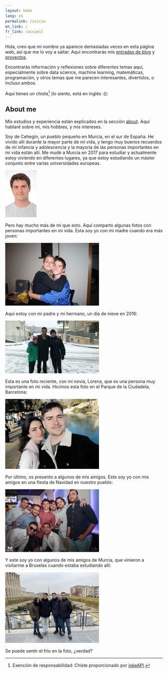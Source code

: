 ```yaml
---
layout: home
lang: es
permalink: /inicio
en_link: /
fr_link: /accueil
---
```


Hola, creo que mi nombre ya aparece demasiadas veces en esta página web, así que me lo voy a saltar. Aquí encontrarás mis [entradas de blog](/blog) y [proyectos](/projects).

Encontrarás información y reflexiones sobre diferentes temas aquí, especialmente sobre data science, machine learning, matemáticas, programación, y otros temas que me parecen interesantes, divertidos, o incluso ambos.

<script>
window.onload = function() {
    fetch('https://v2.jokeapi.dev/joke/Any?blacklistFlags=nsfw,religious,political,racist,sexist,explicit&type=single')
        .then(response => response.json())
        .then(data => {
            document.getElementById('joke').textContent = data.joke;
        });
};
</script>

Aquí tienes un chiste[^1] (lo siento, está en inglés :():

<p id="joke"></p>

## About me

Mis estudios y experiencia están explicados en la sección [about](/about). Aquí hablaré sobre mí, mis hobbies, y mis intereses.

Soy de Cehegín, un pueblo pequeño en Murcia, en el sur de España. He vivido allí durante la mayor parte de mi vida, y tengo muy buenos recuerdos de mi infancia y adolescencia y la mayoría de las personas importantes en mi vida están allí. Me mudé a Murcia en 2017 para estudiar y actualmente estoy viviendo en diferentes lugares, ya que estoy estudiando un máster conjunto entre varias universidades europeas.

<img src="/assets/images/me/me.png" alt="A picture of me." width="100" class="centered-image">

Pero hay mucho más de mí que esto. Aquí comparto algunas fotos con personas importantes en mi vida. Esta soy yo con mi madre cuando era más joven:

<img src="/assets/images/me/me-and-mum.jpg" alt="A picture of me with my mother." width="300" class="centered-image">

Aquí estoy con mi padre y mi hermano, un día de nieve en 2016:

<img src="/assets/images/me/me-jp-dad.jpg" alt="A picture of me with my family." width="300" class="centered-image">

Esta es una foto reciente, con mi novia, Lorena, que es una persona muy importante en mi vida. Hicimos esta foto en el Parque de la Ciudadela, Barcelona:

<img src="/assets/images/me/me-lore.jpg" alt="A picture of me with my girlfriend." width="300" class="centered-image">

Por último, os presento a algunos de mis amigos. Este soy yo con mis amigos en una fiesta de Navidad en nuestro pueblo:

<img src="/assets/images/me/me-and-friends.jpg" alt="A picture of me with my friends." width="300" class="centered-image">

Y este soy yo con algunos de mis amigos de Murcia, que vinieron a visitarme a Bruselas cuando estaba estudiando allí:

<img src="/assets/images/me/me-friends-bruxelles.jpg" alt="A picture of me with my friends from Murcia." width="300" class="centered-image">

Se puede sentir el frío en la foto, ¿verdad?

[^1]: Exención de responsabilidad: Chiste proporcionado por [jokeAPI](https://sv443.net/jokeapi/v2/).
